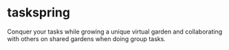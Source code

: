 # taskspring
Conquer your tasks while growing a unique virtual garden and collaborating with others on shared gardens when doing group tasks.

